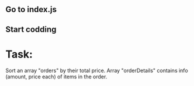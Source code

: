## Go to index.js
## Start codding

# Task:

Sort an array "orders" by their total price.
Array "orderDetails" contains info (amount, price each) of items in the order.
